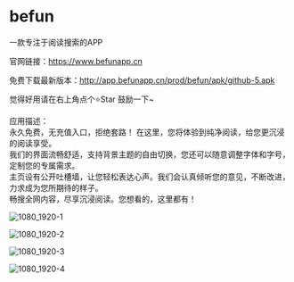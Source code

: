 # befun

一款专注于阅读搜索的APP

官网链接：https://www.befunapp.cn

免费下载最新版本：http://app.befunapp.cn/prod/befun/apk/github-5.apk

觉得好用请在右上角点个⭐Star 鼓励一下~

应用描述：    
永久免费，无充值入口，拒绝套路！
在这里，您将体验到纯净阅读，给您更沉浸的阅读享受。    
我们的界面流畅舒适，支持背景主题的自由切换，您还可以随意调整字体和字号，定制您的专属需求。    
主页设有公开吐槽墙，让您轻松表达心声。我们会认真倾听您的意见，不断改进，力求成为您所期待的样子。    
畅搜全网内容，尽享沉浸阅读。您想看的，这里都有！




![1080_1920-1](https://github.com/user-attachments/assets/5199c6cd-eb15-45d6-a71e-37c5cc35381e)


![1080_1920-2](https://github.com/user-attachments/assets/04d16240-a9e5-455e-9e09-dbeb5a484630)


![1080_1920-3](https://github.com/user-attachments/assets/4cc25b5a-c02f-454c-ada5-c6cea703bdd9)


![1080_1920-4](https://github.com/user-attachments/assets/ac4f6e54-ce34-4c87-aa8d-57dd16986023)



